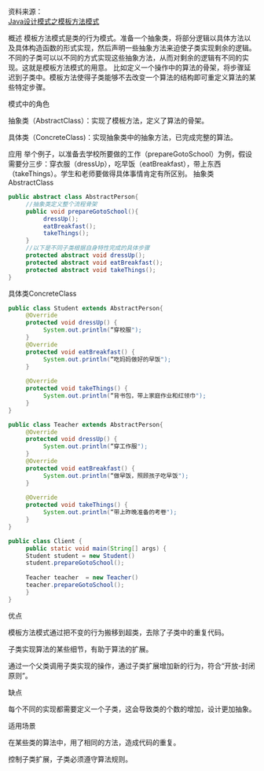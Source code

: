 资料来源：<br/>
[Java设计模式之模板方法模式](https://blog.csdn.net/jason0539/article/details/45037535)

概述
模板方法模式是类的行为模式。准备一个抽象类，将部分逻辑以具体方法以及具体构造函数的形式实现，然后声明一些抽象方法来迫使子类实现剩余的逻辑。不同的子类可以以不同的方式实现这些抽象方法，从而对剩余的逻辑有不同的实现。这就是模板方法模式的用意。
比如定义一个操作中的算法的骨架，将步骤延迟到子类中。模板方法使得子类能够不去改变一个算法的结构即可重定义算法的某些特定步骤。

模式中的角色

抽象类（AbstractClass）：实现了模板方法，定义了算法的骨架。

具体类（ConcreteClass)：实现抽象类中的抽象方法，已完成完整的算法。

应用
举个例子，以准备去学校所要做的工作（prepareGotoSchool）为例，假设需要分三步：穿衣服（dressUp），吃早饭（eatBreakfast），带上东西（takeThings）。学生和老师要做得具体事情肯定有所区别。
抽象类AbstractClass

```java
public abstract class AbstractPerson{
     //抽象类定义整个流程骨架
     public void prepareGotoSchool(){
          dressUp();
          eatBreakfast();
          takeThings();
     }
     //以下是不同子类根据自身特性完成的具体步骤
     protected abstract void dressUp();
     protected abstract void eatBreakfast();
     protected abstract void takeThings();
}
```

具体类ConcreteClass

```java
public class Student extends AbstractPerson{
     @Override
     protected void dressUp() {
          System.out.println(“穿校服");
     }
     @Override
     protected void eatBreakfast() {
          System.out.println(“吃妈妈做好的早饭");
     }
 
     @Override
     protected void takeThings() {
          System.out.println(“背书包，带上家庭作业和红领巾");
     }
}
```

```java
public class Teacher extends AbstractPerson{
     @Override
     protected void dressUp() {
          System.out.println(“穿工作服");
     }
     @Override
     protected void eatBreakfast() {
          System.out.println(“做早饭，照顾孩子吃早饭");
     }
 
     @Override
     protected void takeThings() {
          System.out.println(“带上昨晚准备的考卷");
     }
}
```

```java
public class Client {
     public static void main(String[] args) {
     Student student = new Student()
     student.prepareGotoSchool();
 
     Teacher teacher  = new Teacher()
     teacher.prepareGotoSchool();
     }
}
```

优点

模板方法模式通过把不变的行为搬移到超类，去除了子类中的重复代码。

子类实现算法的某些细节，有助于算法的扩展。

通过一个父类调用子类实现的操作，通过子类扩展增加新的行为，符合“开放-封闭原则”。

缺点

每个不同的实现都需要定义一个子类，这会导致类的个数的增加，设计更加抽象。

适用场景

在某些类的算法中，用了相同的方法，造成代码的重复。

控制子类扩展，子类必须遵守算法规则。

